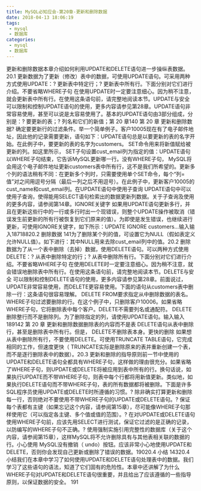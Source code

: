 ```yaml
---
title: MySQL必知应会-第20章-更新和删除数据
date: 2018-04-13 18:06:19
tags:
 - mysql
 - 数据库
categories:
 - mysql
 - 数据库
---
```


更新和删除数据本章介绍如何利用UPDATE和DELETE语句进一步操纵表数据。20.1 更新数据为了更新（修改）表中的数据，可使用UPDATE语句。可采用两种方式使用UPDATE：? 更新表中特定行；? 更新表中所有行。下面分别对它们进行介绍。不要省略WHERE子句 在使用UPDATE时一定要注意细心。因为稍不注意，就会更新表中所有行。在使用这条语句前，请完整地阅读本节。UPDATE与安全 可以限制和控制UPDATE语句的使用，更多内容请参见第28章。UPDATE语句非常容易使用，甚至可以说是太容易使用了。基本的UPDATE语句由3部分组成，分别是：? 要更新的表；? 列名和它们的新值；第 20 章140 第 20 章 更新和删除数据? 确定要更新行的过滤条件。举一个简单例子。客户10005现在有了电子邮件地址，因此他的记录需要更新，语句如下：UPDATE语句总是以要更新的表的名字开始。在此例子中，要更新的表的名字为customers。 SET命令用来将新值赋给被更新的列。如这里所示， SET子句设置cust_email列为指定的值：UPDATE语句以WHERE子句结束，它告诉MySQL更新哪一行。没有WHERE子句， MySQL将会用这个电子邮件地址更新customers表中所有行，这不是我们所希望的。更新多个列的语法稍有不同：在更新多个列时，只需要使用单个SET命令，每个“列=值”对之间用逗号分隔（最后一列之后不用逗号）。在此例子中，更新客户10005的cust_name和cust_email列。在UPDATE语句中使用子查询 UPDATE语句中可以使用子查询，使得能用SELECT语句检索出的数据更新列数据。关于子查询及使用的更多内容，请参阅第14章。IGNORE关键字 如果用UPDATE语句更新多行，并且在更新这些行中的一行或多行时出一个现错误，则整个UPDATE操作被取消（错误发生前更新的所有行被恢复到它们原来的值）。为即使是发生错误，也继续进行更新，可使用IGNORE关键字，如下所示：UPDATE IGNORE customers…输入输入18718820.2 删除数据 141为了删除某个列的值，可设置它为NULL（假如表定义允许NULL值）。如下进行：其中NULL用来去除cust_email列中的值。20.2 删除数据为了从一个表中删除（去掉）数据，使用DELETE语句。可以两种方式使用DELETE：? 从表中删除特定的行；? 从表中删除所有行。下面分别对它们进行介绍。不要省略WHERE子句 在使用DELETE时一定要注意细心。因为稍不注意，就会错误地删除表中所有行。在使用这条语句前，请完整地阅读本节。DELETE与安全 可以限制和控制DELETE语句的使用，更多内容请参见第28章。前面说过， UPDATE非常容易使用，而DELETE更容易使用。下面的语句从customers表中删除一行：这条语句很容易理解。 DELETE FROM要求指定从中删除数据的表名。WHERE子句过滤要删除的行。在这个例子中，只删除客户10006。如果省略WHERE子句，它将删除表中每个客户。DELETE不需要列名或通配符。 DELETE删除整行而不是删除列。为了删除指定的列，请使用UPDATE语句。输入输入189142 第 20 章 更新和删除数据删除表的内容而不是表 DELETE语句从表中删除行，甚至是删除表中所有行。但是， DELETE不删除表本身。更快的删除 如果想从表中删除所有行，不要使用DELETE。可使用TRUNCATE TABLE语句，它完成相同的工作，但速度更快（ TRUNCATE实际是删除原来的表并重新创建一个表，而不是逐行删除表中的数据）。20.3 更新和删除的指导原则前一节中使用的UPDATE和DELETE语句全都具有WHERE子句，这样做的理由很充分。如果省略了WHERE子句，则UPDATE或DELETE将被应用到表中所有的行。换句话说，如果执行UPDATE而不带WHERE子句，则表中每个行都将用新值更新。类似地，如果执行DELETE语句而不带WHERE子句，表的所有数据都将被删除。下面是许多SQL程序员使用UPDATE或DELETE时所遵循的习惯。? 除非确实打算更新和删除每一行，否则绝对不要使用不带WHERE子句的UPDATE或DELETE语句。? 保证每个表都有主键（如果忘记这个内容，请参阅第15章），尽可能像WHERE子句那样使用它（可以指定各主键、多个值或值的范围）。? 在对UPDATE或DELETE语句使用WHERE子句前，应该先用SELECT进行测试，保证它过滤的是正确的记录，以防编写的WHERE子句不正确。? 使用强制实施引用完整性的数据库（关于这个内容，请参阅第15章），这样MySQL将不允许删除具有与其他表相关联的数据的行。小心使用 MySQL没有撤销（ undo）按钮。应该非常小心地使用UPDATE和DELETE，否则你会发现自己更新或删除了错误的数据。19020.4 小结 14320.4 小结我们在本章中学习了如何使用UPDATE和DELETE语句处理表中的数据。我们学习了这些语句的语法，知道了它们固有的危险性。本章中还讲解了为什么WHERE子句对UPDATE和DELETE语句很重要，并且给出了应该遵循的一些指导原则，以保证数据的安全。 191